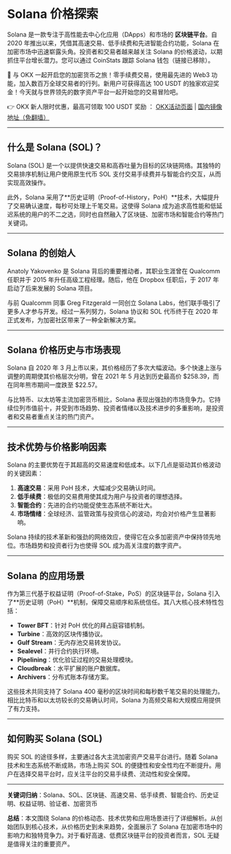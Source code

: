 # Solana 价格探索

Solana 是一款专注于高性能去中心化应用（DApps）和市场的 **区块链平台**。自 2020 年推出以来，凭借其高速交易、低手续费和先进智能合约功能，Solana 在加密市场中迅速崭露头角。投资者和交易者越来越关注 Solana 的价格波动，以期抓住平台增长潜力。您可以通过 CoinStats 跟踪 Solana 钱包（链接已移除）。

🚀 与 OKX 一起开启您的加密货币之旅！零手续费交易，使用最先进的 Web3 功能，加入数百万全球交易者的行列。新用户可获得高达 100 USDT 的独家欢迎奖金！今天就与世界领先的数字资产平台一起开始您的交易冒险吧。

👉 OKX 新人限时优惠，最高可领取 100 USDT 奖励 ： [OKX活动页面](https://bit.ly/OKXe) | [国内镜像地址（免翻墙）](https://bit.ly/okX)

---

## 什么是 Solana (SOL)？

Solana (SOL) 是一个以提供快速交易和高吞吐量为目标的区块链网络。其独特的交易排序机制让用户使用原生代币 SOL 支付交易手续费并与智能合约交互，从而实现高效操作。  
   
此外，Solana 采用了**历史证明（Proof-of-History，PoH）**技术，大幅提升了交易确认速度，每秒可处理上千笔交易。这使得 Solana 成为追求高性能和低延迟系统的用户的不二之选，同时也自然融入了区块链、加密市场和智能合约等热门关键词。

---

## Solana 的创始人

Anatoly Yakovenko 是 Solana 背后的重要推动者，其职业生涯曾在 Qualcomm 任职并于 2015 年升任高级工程经理。随后，他在 Dropbox 任职后，于 2017 年启动了后来发展的 Solana 项目。  
   
与前 Qualcomm 同事 Greg Fitzgerald 一同创立 Solana Labs，他们联手吸引了更多人才参与开发。经过一系列努力，Solana 协议和 SOL 代币终于在 2020 年正式发布，为加密社区带来了一种全新解决方案。

---

## Solana 价格历史与市场表现

Solana 自 2020 年 3 月上市以来，其价格经历了多次大幅波动。多个快速上涨与调整的周期使其价格层次分明，曾在 2021 年 5 月达到历史最高价 $258.39，而在同年熊市期间一度跌至 $22.57。  
   
与比特币、以太坊等主流加密货币相比，Solana 表现出强劲的市场竞争力。它持续位列市值前十，并受到市场趋势、投资者情绪以及技术进步的多重影响，是投资者和交易者重点关注的热门资产。

---

## 技术优势与价格影响因素

Solana 的主要优势在于其超高的交易速度和低成本。以下几点是驱动其价格波动的关键因素：

1. **高速交易**：采用 PoH 技术，大幅减少交易确认时间。
2. **低手续费**：极低的交易费用使其成为用户与投资者的理想选择。
3. **智能合约**：先进的合约功能促使生态系统不断壮大。
4. **市场情绪**：全球经济、监管政策与投资信心的波动，均会对价格产生显著影响。

Solana 持续的技术革新和强劲的网络效应，使得它在众多加密资产中保持领先地位。市场趋势和投资者行为也使得 SOL 成为高关注度的数字资产。

---

## Solana 的应用场景

作为第三代基于权益证明（Proof-of-Stake，PoS）的区块链平台，Solana 引入了**历史证明（PoH）**机制，保障交易顺序和系统信任。其八大核心技术特性包括：

- **Tower BFT**：针对 PoH 优化的拜占庭容错机制。
- **Turbine**：高效的区块传播协议。
- **Gulf Stream**：无内存池交易转发协议。
- **Sealevel**：并行合约执行环境。
- **Pipelining**：优化验证过程的交易处理模块。
- **Cloudbreak**：水平扩展的账户数据库。
- **Archivers**：分布式账本存储方案。

这些技术共同支持了 Solana 400 毫秒的区块时间和每秒数千笔交易的处理能力。相比比特币和以太坊较长的交易确认时间，Solana 为高频交易和大规模应用提供了有力支持。

---

## 如何购买 Solana (SOL)

购买 SOL 的途径多样，主要通过各大主流加密资产交易平台进行。随着 Solana 技术和生态系统不断成熟，市场上购买 SOL 的便捷性和安全性均在不断提升。用户在选择交易平台时，应关注平台的交易手续费、流动性和安全保障。

---

**关键词归纳**：Solana、SOL、区块链、高速交易、低手续费、智能合约、历史证明、权益证明、验证者、加密货币

**总结**：本文围绕 Solana 的价格动态、技术优势和应用场景进行了详细解析。从创始团队到核心技术，从价格历史到未来趋势，全面展示了 Solana 在加密市场中的影响力和独特竞争力。对于看好高速、低费区块链平台的投资者而言，SOL 无疑是值得关注的重要资产。